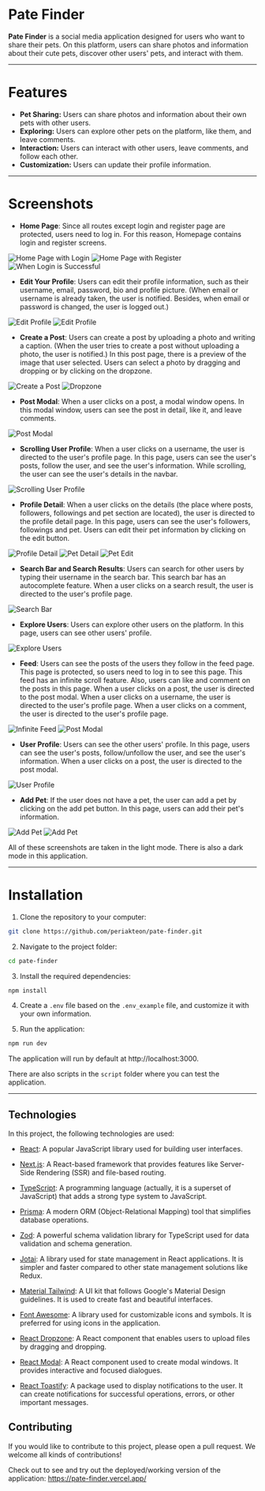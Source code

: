 # Pate Finder

**Pate Finder** is a social media application designed for users who want to share their pets. On this platform, users can share photos and information about their cute pets, discover other users' pets, and interact with them.

***

# Features

- **Pet Sharing:** Users can share photos and information about their own pets with other users.
- **Exploring:** Users can explore other pets on the platform, like them, and leave comments.
- **Interaction:** Users can interact with other users, leave comments, and follow each other.
- **Customization:** Users can update their profile information.

***

# Screenshots

- **Home Page**: Since all routes except login and register page are protected, users need to log in. For this reason, Homepage contains login and register screens.

![Home Page with Login](https://raw.githubusercontent.com/periakteon/pate-finder/main/showcase/index%3Alogin.png)
![Home Page with Register](https://raw.githubusercontent.com/periakteon/pate-finder/main/showcase/index%3Aregister.png)
![When Login is Successful](https://raw.githubusercontent.com/periakteon/pate-finder/main/showcase/login%20success.png)

- **Edit Your Profile**: Users can edit their profile information, such as their username, email, password, bio and profile picture. (When email or username is already taken, the user is notified. Besides, when email or password is changed, the user is logged out.)

![Edit Profile](https://raw.githubusercontent.com/periakteon/pate-finder/main/showcase/editprofile.png)
![Edit Profile](https://raw.githubusercontent.com/periakteon/pate-finder/main/showcase/profile-edit.png)

- **Create a Post**: Users can create a post by uploading a photo and writing a caption. (When the user tries to create a post without uploading a photo, the user is notified.) In this post page, there is a preview of the image that user selected. Users can select a photo by dragging and dropping or by clicking on the dropzone.

![Create a Post](https://raw.githubusercontent.com/periakteon/pate-finder/main/showcase/create-new-post.png)
![Dropzone](https://raw.githubusercontent.com/periakteon/pate-finder/main/showcase/dropzone-post.png)

- **Post Modal**: When a user clicks on a post, a modal window opens. In this modal window, users can see the post in detail, like it, and leave comments.

![Post Modal](https://raw.githubusercontent.com/periakteon/pate-finder/main/showcase/post-modal.png)

- **Scrolling User Profile**: When a user clicks on a username, the user is directed to the user's profile page. In this page, users can see the user's posts, follow the user, and see the user's information. While scrolling, the user can see the user's details in the navbar.

![Scrolling User Profile](https://raw.githubusercontent.com/periakteon/pate-finder/main/showcase/profile-while-scrolling.png)

- **Profile Detail**: When a user clicks on the details (the place where posts, followers, followings and pet section are located), the user is directed to the profile detail page. In this page, users can see the user's followers, followings and pet. Users can edit their pet information by clicking on the edit button.

![Profile Detail](https://raw.githubusercontent.com/periakteon/pate-finder/main/showcase/user-detail.png)
![Pet Detail](https://raw.githubusercontent.com/periakteon/pate-finder/main/showcase/pet-detail.png)
![Pet Edit](https://raw.githubusercontent.com/periakteon/pate-finder/main/showcase/pet-detail-edit.png)

- **Search Bar and Search Results**: Users can search for other users by typing their username in the search bar. This search bar has an autocomplete feature. When a user clicks on a search result, the user is directed to the user's profile page.

![Search Bar](https://raw.githubusercontent.com/periakteon/pate-finder/main/showcase/auto-complete-search.png)

- **Explore Users**: Users can explore other users on the platform. In this page, users can see other users' profile.

![Explore Users](https://raw.githubusercontent.com/periakteon/pate-finder/main/showcase/explore-users.png)

- **Feed**: Users can see the posts of the users they follow in the feed page. This page is protected, so users need to log in to see this page. This feed has an infinite scroll feature. Also, users can like and comment on the posts in this page. When a user clicks on a post, the user is directed to the post modal. When a user clicks on a username, the user is directed to the user's profile page. When a user clicks on a comment, the user is directed to the user's profile page. 

![Infinite Feed](https://raw.githubusercontent.com/periakteon/pate-finder/main/showcase/infinite-feed.png)
![Post Modal](https://raw.githubusercontent.com/periakteon/pate-finder/main/showcase/feed-post-detail.png)

- **User Profile**: Users can see the other users' profile. In this page, users can see the user's posts, follow/unfollow the user, and see the user's information. When a user clicks on a post, the user is directed to the post modal.

![User Profile](https://raw.githubusercontent.com/periakteon/pate-finder/main/showcase/users-profile.png)

- **Add Pet**: If the user does not have a pet, the user can add a pet by clicking on the add pet button. In this page, users can add their pet's information.

![Add Pet](https://raw.githubusercontent.com/periakteon/pate-finder/main/showcase/add-pet-in-profile.png)
![Add Pet](https://raw.githubusercontent.com/periakteon/pate-finder/main/showcase/add-pet.png)

All of these screenshots are taken in the light mode. There is also a dark mode in this application.

***
# Installation

1. Clone the repository to your computer:

```bash
git clone https://github.com/periakteon/pate-finder.git
```

2. Navigate to the project folder:

```bash
cd pate-finder
```

3. Install the required dependencies:

```bash
npm install
```

4. Create a ```.env``` file based on the ```.env_example``` file, and customize it with your own information.

5. Run the application:

```bash
npm run dev
```

The application will run by default at http://localhost:3000.

There are also scripts in the ```script``` folder where you can test the application.

***

## Technologies

In this project, the following technologies are used:

- [React](https://react.dev): A popular JavaScript library used for building user interfaces.

- [Next.js](https://nextjs.org): A React-based framework that provides features like Server-Side Rendering (SSR) and file-based routing.

- [TypeScript](https://www.typescriptlang.org): A programming language (actually, it is a superset of JavaScript) that adds a strong type system to JavaScript.

- [Prisma](https://www.prisma.io): A modern ORM (Object-Relational Mapping) tool that simplifies database operations.

- [Zod](https://zod.dev): A powerful schema validation library for TypeScript used for data validation and schema generation.

- [Jotai](https://jotai.org): A library used for state management in React applications. It is simpler and faster compared to other state management solutions like Redux.

- [Material Tailwind](https://material-tailwind.com): A UI kit that follows Google's Material Design guidelines. It is used to create fast and beautiful interfaces.

- [Font Awesome](https://fontawesome.com): A library used for customizable icons and symbols. It is preferred for using icons in the application.

- [React Dropzone](https://react-dropzone.js.org): A React component that enables users to upload files by dragging and dropping.

- [React Modal](https://reactcommunity.org/react-modal): A React component used to create modal windows. It provides interactive and focused dialogues.

- [React Toastify](https://fkhadra.github.io/react-toastify): A package used to display notifications to the user. It can create notifications for successful operations, errors, or other important messages.

## Contributing

If you would like to contribute to this project, please open a pull request. We welcome all kinds of contributions!


Check out to see and try out the deployed/working version of the application: https://pate-finder.vercel.app/

